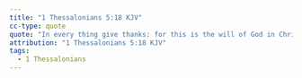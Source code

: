 ```yaml
---
title: "1 Thessalonians 5:18 KJV"
cc-type: quote
quote: "In every thing give thanks: for this is the will of God in Christ Jesus concerning you."
attribution: "1 Thessalonians 5:18 KJV"
tags:
  - 1 Thessalonians
---
```

